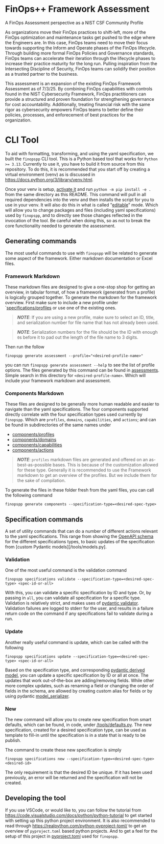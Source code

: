# FinOps++ Framework Assessment

A FinOps Assessment perspective as a NIST CSF Community Profile

As organizations move their FinOps practices to shift-left, more of the FinOps optimization and maintenance tasks get pushed to the edge where the Engineers are. In this case, FinOps teams need to move their focus towards supporting the Inform and Operate phases of the FinOps lifecycle. Through building more formal FinOps Policies and Governance standards, FinOps teams can accelerate their iteration through the lifecycle phases to increase their practice maturity for the long run. Pulling inspiration from the Intersecting Discipline of Security, FinOps teams can solidify their position as a trusted partner to the business.

This assessment is an expansion of the existing FinOps Framework Assessment as of 7/3/25. By combining FinOps capabilities with controls found in the NIST Cybersecurity Framework, FinOps practitioners can provide a structured and proven foundation for strengthening governance for cost accountability. Additionally, treating financial risk with the same rigor as cybersecurity empowers FinOps teams to better define their policies, processes, and enforecement of best practices for the organization. 

# CLI Tool

To aid with formatting, transforming, and using the yaml specification, we built the `finopspp` CLI tool. This is a Python based tool that works for `Python >= 3.13`. Currently to use it, you have to build it from source from this repository. To do this, it is recommended that you start off by creating a virtual environment (venv) as is discussed in https://docs.python.org/3/library/venv.html. 

Once your venv is setup, [activate it](https://docs.python.org/3/library/venv.html#how-venvs-work) and run `python -m pip install -e .` from the same directory as this README. This command will pull in all required dependencies into the venv and then installs the script for you to use in your venv. It will also do this in what is called "[editable](https://pip.pypa.io/en/stable/cli/pip_install/#cmdoption-e)" mode. Which will allow you to change packages and files (including yaml specifications) used by `finopspp`, and to directly see those changes reflected in the invocation of the tool. Be careful when doing this, so as not to break the core functionality needed to generate the assessment.

## Generating commands

The most useful commands to use with `finopspp` will be related to generate some aspect of the framework. Either markdown documentation or Excel files.

### Framework Markdown

These markdown files are designed to give a one-stop shop for getting an overview, in tabular format, of how a framework (generated from a profile) is logically grouped together. To generate the markdown for the framework overview. First make sure to include a new profile under `[specifications/profiles](/specifications/profiles/) or use one of the existing ones. 

> **_NOTE_**: If you are using a new profile, make sure to select an ID, title, and serialization number for file name that has not already been used.

> **_NOTE_**: Serialization numbers for the file should be the ID with enough `0`s before it to pad out the length of the file name to 3 digits.

Then run the follow

```{sh}
finopspp generate assessment --profile="<desired-profile-name>"
```

you can run `finopspp generate assessment --help` to see the list of profile options. The files generated by this command can be found in [assessments](/assessments/). Simple search in this directory for `<desired-profile-name>`. Which will include your framework markdown and assessment.

### Components Markdown

These files are designed to be generally more human readable and easier to navigate than the yaml specifications. The four components supported directly correlate with the four specification types used currently by `finopspp`. Which are `profiles`, `domains`, `capabilities`, and `actions`; and can be found in subdirectories of the same names under 

- [components/profiles](/components/profiles/)
- [components/domains](/components/domains/)
- [components/capabilities](/components/capabilities/)
- [components/actions](/components/actions/)

> **_NOTE_**: `profiles` markdown files are generated and offered on an as-best-as-possible bases. This is because of the customization allowed for these type. Generally it is recommended to use the Framework markdown to get an overview of the profiles. But we include them for the sake of compilation.

To generate the files in these folder fresh from the yaml files, you can call the following command

```{sh}
finopspp generate components --specification-type=<desired-spec-type>
```

## Specification commands

A set of utility commands that can do a number of different actions relevant to the yaml specifications. This range from showing the [OpenAPI schema](https://www.openapis.org/what-is-openapi) for the different specifications types, to basic updates of the specification from [custom Pydantic models][/tools/models.py].

### Validation

One of the most useful command is the validation command

```{sh}
finopspp specifications validate --specification-type=<desired-spec-type> <spec-id-or-all>
```

With this, you can validate a specific specification by ID and type. Or, by passing in `all`, you can validate all specification for a specific type. Validation is relatively strict, and makes uses of [pydantic validator](https://docs.pydantic.dev/latest/concepts/validators/). Validation failures are logged to stderr for the user, and results in a failure return code on the command if any specifications fail to validate during a run.

### Update

Another really useful command is update, which can be called with the following

```{sh}
finopspp specifications update --specification-type=<desired-spec-type> <spec-id-or-all>
```

Based on the specification type, and corresponding [pydantic derived model](https://docs.pydantic.dev/latest/concepts/models/), you can update a specific specification by ID or all at once. The updates that work out-of-the-box are adding/removing fields. While other more complex updates, such as renaming a field or changing the order of fields in the schema, are allowed by creating custom alias for fields or by using pydantic [model_serializer](https://docs.pydantic.dev/latest/api/functional_serializers/#pydantic.functional_serializers.model_serializer).

### New

The new command will allow you to create new specification from smart defaults, which can be found, in code, under [/tools/defaults.py](/tools/defaults.py). The new specification, created for a desired specification type, can be used as template to fill-in until the specification is in a state that is ready to be publish. 

The command to create these new specification is simply

```{sh}
finopspp specifications new --specification-type=<desired-spec-type> <desired-id>
```

The only requirement is that the desired ID be unique. If it has been used previously, an error will be returned and the specification will not be created.

## Developing the tool

If you use VSCode, or would like to, you can follow the tutorial from https://code.visualstudio.com/docs/python/python-tutorial to get started with setting up this python project environment. It is also recommended to read through https://realpython.com/python-pyproject-toml/ to get an overview of `pyproject.toml` based python projects. And to get a feel for the setup of this project in [pyproject.toml](/pyproject.toml) used for `finopspp`.


